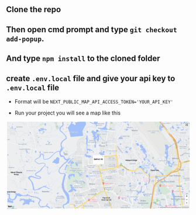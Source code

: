 ## Clone the repo

## Then open cmd prompt and type `git checkout add-popup`.

## And type `npm install` to the cloned folder

## create `.env.local` file and give your api key to `.env.local` file

- Format will be `NEXT_PUBLIC_MAP_API_ACCESS_TOKEN='YOUR_API_KEY'`

- Run your project you will see a map like this

![Barikoi Custom popup](https://github.com/faiazhossain/next-map-demo/blob/add-popup/barikoiCustomPopup.png)
